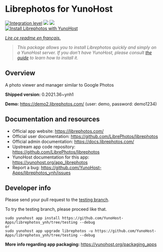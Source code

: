 <!--
N.B.: This README was automatically generated by https://github.com/YunoHost/apps/tree/master/tools/README-generator
It shall NOT be edited by hand.
-->

# Librephotos for YunoHost

[![Integration level](https://dash.yunohost.org/integration/librephotos.svg)](https://dash.yunohost.org/appci/app/librephotos) ![](https://ci-apps.yunohost.org/ci/badges/librephotos.status.svg) ![](https://ci-apps.yunohost.org/ci/badges/librephotos.maintain.svg)  
[![Install Librephotos with YunoHost](https://install-app.yunohost.org/install-with-yunohost.svg)](https://install-app.yunohost.org/?app=librephotos)

*[Lire ce readme en français.](./README_fr.md)*

> *This package allows you to install Librephotos quickly and simply on a YunoHost server.
If you don't have YunoHost, please consult [the guide](https://yunohost.org/#/install) to learn how to install it.*

## Overview

A photo viewer and manager similar to Google Photos

**Shipped version:** 0.2021.36~ynh1

**Demo:** https://demo2.librephotos.com/ (user: demo, password: demo1234)

## Documentation and resources

* Official app website: https://librephotos.com/
* Official user documentation: https://github.com/LibrePhotos/librephotos
* Official admin documentation: https://docs.librephotos.com/
* Upstream app code repository: https://github.com/LibrePhotos/librephotos
* YunoHost documentation for this app: https://yunohost.org/app_librephotos
* Report a bug: https://github.com/YunoHost-Apps/librephotos_ynh/issues

## Developer info

Please send your pull request to the [testing branch](https://github.com/YunoHost-Apps/librephotos_ynh/tree/testing).

To try the testing branch, please proceed like that.
```
sudo yunohost app install https://github.com/YunoHost-Apps/librephotos_ynh/tree/testing --debug
or
sudo yunohost app upgrade librephotos -u https://github.com/YunoHost-Apps/librephotos_ynh/tree/testing --debug
```

**More info regarding app packaging:** https://yunohost.org/packaging_apps
